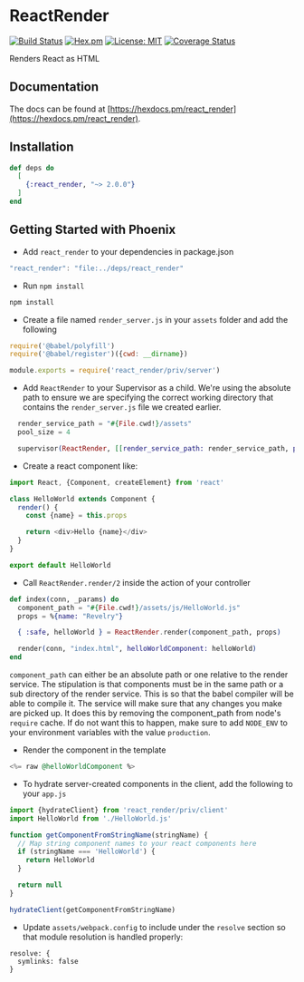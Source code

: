 # ReactRender

[![Build Status](https://travis-ci.org/revelrylabs/elixir_react_render.svg?branch=master)](https://travis-ci.org/revelrylabs/elixir_react_render)
[![Hex.pm](https://img.shields.io/hexpm/dt/react_render.svg)](https://hex.pm/packages/react_render)
[![License: MIT](https://img.shields.io/badge/License-MIT-yellow.svg)](https://opensource.org/licenses/MIT)
[![Coverage Status](https://opencov.prod.revelry.net/projects/11/badge.svg)](https://opencov.prod.revelry.net/projects/11)

Renders React as HTML

## Documentation

The docs can
be found at [https://hexdocs.pm/react_render](https://hexdocs.pm/react_render).

## Installation

```elixir
def deps do
  [
    {:react_render, "~> 2.0.0"}
  ]
end
```

## Getting Started with Phoenix

- Add `react_render` to your dependencies in package.json

```js
"react_render": "file:../deps/react_render"
```

- Run `npm install`

```bash
npm install
```

- Create a file named `render_server.js` in your `assets` folder and add the following

```js
require('@babel/polyfill')
require('@babel/register')({cwd: __dirname})

module.exports = require('react_render/priv/server')
```
- Add `ReactRender` to your Supervisor as a child. We're using the absolute path to ensure we are specifying the correct working directory that contains the `render_server.js` file we created earlier.

```elixir
  render_service_path = "#{File.cwd!}/assets"
  pool_size = 4

  supervisor(ReactRender, [[render_service_path: render_service_path, pool_size: 4]])
```

- Create a react component like:

```js
import React, {Component, createElement} from 'react'

class HelloWorld extends Component {
  render() {
    const {name} = this.props

    return <div>Hello {name}</div>
  }
}

export default HelloWorld
```

- Call `ReactRender.render/2` inside the action of your controller

```elixir
def index(conn, _params) do
  component_path = "#{File.cwd!}/assets/js/HelloWorld.js"
  props = %{name: "Revelry"}

  { :safe, helloWorld } = ReactRender.render(component_path, props)

  render(conn, "index.html", helloWorldComponent: helloWorld)
end
```

`component_path` can either be an absolute path or one relative to the render service. The stipulation is that components must be in the same path or a sub directory of the render service. This is so that the babel compiler will be able to compile it. The service will make sure that any changes you make are picked up. It does this by removing the component_path from node's `require` cache. If do not want this to happen, make sure to add `NODE_ENV` to your environment variables with the value `production`.

- Render the component in the template

```elixir
<%= raw @helloWorldComponent %>
```

- To hydrate server-created components in the client, add the following to your `app.js`

```js
import {hydrateClient} from 'react_render/priv/client'
import HelloWorld from './HelloWorld.js'

function getComponentFromStringName(stringName) {
  // Map string component names to your react components here
  if (stringName === 'HelloWorld') {
    return HelloWorld
  }

  return null
}

hydrateClient(getComponentFromStringName)
```

- Update `assets/webpack.config` to include under the `resolve` section so that module resolution is handled properly:

```
resolve: {
  symlinks: false
}
```
